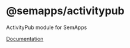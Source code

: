 # @semapps/activitypub

ActivityPub module for SemApps

[Documentation](https://semapps.org/docs/packages/activitypub)
